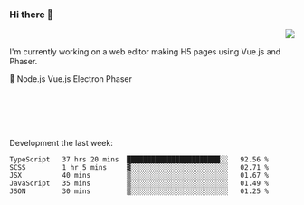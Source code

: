 ### Hi there 👋

<img align="right" src="https://github-readme-stats.vercel.app/api?username=jasonpanggo"/>

<br>
<p align="left">
I'm currently working on a web editor making H5 pages using Vue.js and Phaser.
</p>
<p align="left">
📖 Node.js Vue.js Electron Phaser
</p>
<br>
<br>
<br>
<br>

Development the last week:
<!--START_SECTION:waka-->
```text
TypeScript   37 hrs 20 mins  ███████████████████████░░   92.56 % 
SCSS         1 hr 5 mins     ▓░░░░░░░░░░░░░░░░░░░░░░░░   02.71 % 
JSX          40 mins         ▒░░░░░░░░░░░░░░░░░░░░░░░░   01.67 % 
JavaScript   35 mins         ▒░░░░░░░░░░░░░░░░░░░░░░░░   01.49 % 
JSON         30 mins         ▒░░░░░░░░░░░░░░░░░░░░░░░░   01.25 % 
```
<!--END_SECTION:waka-->

<!--
**JASONPANGGO/jasonpanggo** is a ✨ _special_ ✨ repository because its `README.md` (this file) appears on your GitHub profile.

Here are some ideas to get you started:

- 🔭 I’m currently working on ...
- 🌱 I’m currently learning ...
- 👯 I’m looking to collaborate on ...
- 🤔 I’m looking for help with ...
- 💬 Ask me about ...
- 📫 How to reach me: ...
- 😄 Pronouns: ...
- ⚡ Fun fact: ...
-->

